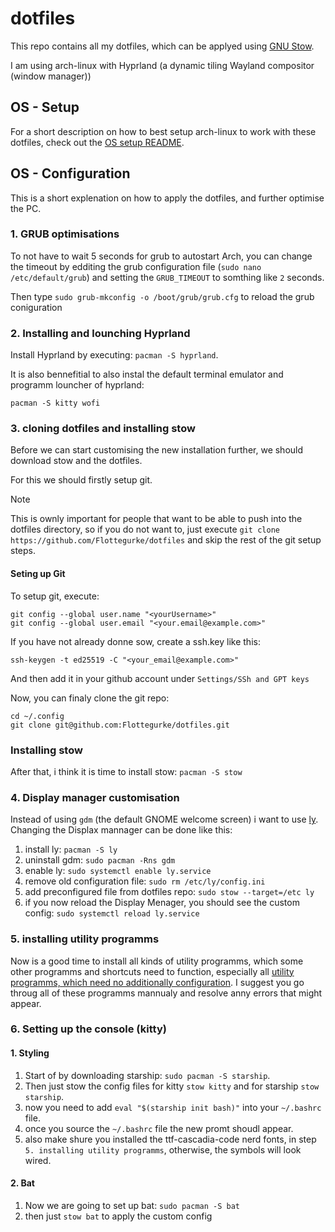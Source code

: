 # dotfiles
This repo contains all my dotfiles, which can be applyed using [GNU Stow](https://www.gnu.org/software/stow/).

I am using arch-linux with Hyprland (a dynamic tiling Wayland compositor (window manager))

## OS - Setup
For a short description on how to best setup arch-linux to work with these dotfiles, check out the [OS setup README](https://github.com/Flottegurke/dotfiles/blob/main/OsSetupReadme.md).



## OS - Configuration
This is a short explenation on how to apply the dotfiles, and further optimise the PC.

### 1. GRUB optimisations
To not have to wait 5 seconds for grub to autostart Arch, you can change the timeout by edditing the grub configuration file (`sudo nano /etc/default/grub`) and setting the `GRUB_TIMEOUT` to somthing like `2` seconds.

Then type `sudo grub-mkconfig -o /boot/grub/grub.cfg` to reload the grub coniguration

### 2. Installing and lounching Hyprland
Install Hyprland by executing: `pacman -S hyprland`.

It is also bennefitial to also instal the default terminal emulator and programm louncher of hyprland:
```shell
pacman -S kitty wofi
```


### 3. cloning dotfiles and installing stow
Before we can start customising the new installation further, we should download stow and the dotfiles.

For this we should firstly setup git.
> [!NOTE]
>  This is ownly important for people that want to be able to push into the dotfiles directory, so if you do not want to, just execute `git clone https://github.com/Flottegurke/dotfiles` and skip the rest of the git setup steps.

#### Seting up Git
To setup git, execute:
```shell
git config --global user.name "<yourUsername>"
git config --global user.email "<your.email@example.com>"
``` 
If you have not already donne sow, create a ssh.key like this:
```shell
ssh-keygen -t ed25519 -C "<your_email@example.com>"
```
And then add it in your github account under `Settings/SSh and GPT keys`


Now, you can finaly clone the git repo:
```shell
cd ~/.config
git clone git@github.com:Flottegurke/dotfiles.git
```
### Installing stow
After that, i think it is time to install stow: `pacman -S stow`


### 4. Display manager customisation
Instead of using `gdm` (the default GNOME welcome screen) i want to use [ly](https://github.com/fairyglade/ly). Changing the Displax mannager can be done like this:
1. install ly: `pacman -S ly`
2. uninstall gdm: `sudo pacman -Rns gdm`
3. enable ly: `sudo systemctl enable ly.service`
4. remove old configuration file: `sudo rm /etc/ly/config.ini`
5. add preconfigured file from dotfiles repo: `sudo stow --target=/etc ly`
6. if you now reload the Display Menager, you should see the custom config: `sudo systemctl reload ly.service`


### 5. installing utility programms
Now is a good time to install all kinds of utility programms, which some other programms and shortcuts need to function, especially all [utility programms, which need no additionally configuration](https://github.com/Flottegurke/dotfiles/blob/main/ProgrammsREADME.md#utility-programms-which-need-no-additionally-configuration). 
I suggest you go throug all of these programms mannualy and resolve anny errors that might appear.

### 6. Setting up the console (kitty)
#### 1. Styling
   1. Start of by downloading starship: `sudo pacman -S starship`.
   2. Then just stow the config files for kitty `stow kitty` and for starship `stow starship`.
   3. now you need to add `eval "$(starship init bash)"` into your `~/.bashrc` file.
   4. once you source the `~/.bashrc` file the new promt shoudl appear.
   5. also make shure you installed the 	ttf-cascadia-code nerd fonts, in step `5. installing utility programms`, otherwise, the symbols will look wired.
#### 2. Bat
   1. Now we are going to set up bat: `sudo pacman -S bat`
   2. then just `stow bat` to apply the custom config
   
